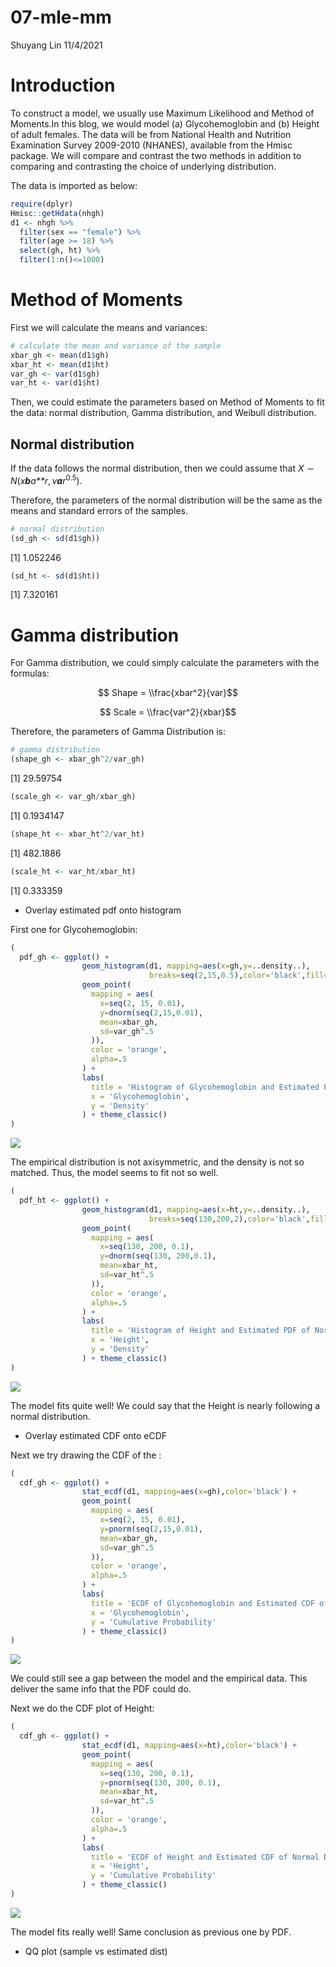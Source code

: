 07-mle-mm
================
Shuyang Lin
11/4/2021

# Introduction

To construct a model, we usually use Maximum Likelihood and Method of
Moments.In this blog, we would model (a) Glycohemoglobin and (b) Height
of adult females. The data will be from National Health and Nutrition
Examination Survey 2009-2010 (NHANES), available from the Hmisc package.
We will compare and contrast the two methods in addition to comparing
and contrasting the choice of underlying distribution.

The data is imported as below:

``` r
require(dplyr)
Hmisc::getHdata(nhgh)
d1 <- nhgh %>% 
  filter(sex == "female") %>% 
  filter(age >= 18) %>% 
  select(gh, ht) %>% 
  filter(1:n()<=1000)
```

# Method of Moments

First we will calculate the means and variances:

``` r
# calculate the mean and variance of the sample
xbar_gh <- mean(d1$gh)
xbar_ht <- mean(d1$ht)
var_gh <- var(d1$gh)
var_ht <- var(d1$ht)
```

Then, we could estimate the parameters based on Method of Moments to fit
the data: normal distribution, Gamma distribution, and Weibull
distribution.

## Normal distribution

If the data follows the normal distribution, then we could assume that
*X* ∼ *N*(*x**b**a**r*, *v**a**r*<sup>0.5</sup>).

Therefore, the parameters of the normal distribution will be the same as
the means and standard errors of the samples.

``` r
# normal distribution
(sd_gh <- sd(d1$gh))
```

\[1\] 1.052246

``` r
(sd_ht <- sd(d1$ht))
```

\[1\] 7.320161

# Gamma distribution

For Gamma distribution, we could simply calculate the parameters with
the formulas:

$$ Shape = \\frac{xbar^2}{var}$$

$$ Scale = \\frac{var^2}{xbar}$$

Therefore, the parameters of Gamma Distribution is:

``` r
# gamma distribution
(shape_gh <- xbar_gh^2/var_gh)
```

\[1\] 29.59754

``` r
(scale_gh <- var_gh/xbar_gh)
```

\[1\] 0.1934147

``` r
(shape_ht <- xbar_ht^2/var_ht)
```

\[1\] 482.1886

``` r
(scale_ht <- var_ht/xbar_ht)
```

\[1\] 0.333359

-   Overlay estimated pdf onto histogram

First one for Glycohemoglobin:

``` r
(
  pdf_gh <- ggplot() +
                geom_histogram(d1, mapping=aes(x=gh,y=..density..),
                               breaks=seq(2,15,0.5),color='black',fill='grey') + 
                geom_point(
                  mapping = aes(
                    x=seq(2, 15, 0.01), 
                    y=dnorm(seq(2,15,0.01),
                    mean=xbar_gh,
                    sd=var_gh^.5
                  )),
                  color = 'orange',
                  alpha=.5
                ) +
                labs(
                  title = 'Histogram of Glycohemoglobin and Estimated PDF of Normal Distribution with Mean=5.7246 and SD=1.0522',
                  x = 'Glycohemoglobin',
                  y = 'Density'
                ) + theme_classic()
)
```

![](writeup_files/figure-gfm/unnamed-chunk-5-1.png)<!-- -->

The empirical distribution is not axisymmetric, and the density is not
so matched. Thus, the model seems to fit not so well.

``` r
(
  pdf_ht <- ggplot() +
                geom_histogram(d1, mapping=aes(x=ht,y=..density..),
                               breaks=seq(130,200,2),color='black',fill='grey') + 
                geom_point(
                  mapping = aes(
                    x=seq(130, 200, 0.1), 
                    y=dnorm(seq(130, 200,0.1),
                    mean=xbar_ht,
                    sd=var_ht^.5
                  )),
                  color = 'orange',
                  alpha=.5
                ) +
                labs(
                  title = 'Histogram of Height and Estimated PDF of Normal Distribution with Mean=5.7246 and SD=1.0522',
                  x = 'Height',
                  y = 'Density'
                ) + theme_classic()
)
```

![](writeup_files/figure-gfm/unnamed-chunk-6-1.png)<!-- -->

The model fits quite well! We could say that the Height is nearly
following a normal distribution.

-   Overlay estimated CDF onto eCDF

Next we try drawing the CDF of the :

``` r
(
  cdf_gh <- ggplot() +
                stat_ecdf(d1, mapping=aes(x=gh),color='black') + 
                geom_point(
                  mapping = aes(
                    x=seq(2, 15, 0.01), 
                    y=pnorm(seq(2,15,0.01),
                    mean=xbar_gh,
                    sd=var_gh^.5
                  )),
                  color = 'orange',
                  alpha=.5
                ) +
                labs(
                  title = 'ECDF of Glycohemoglobin and Estimated CDF of Normal Distribution with Mean=5.7246 and SD=1.0522',
                  x = 'Glycohemoglobin',
                  y = 'Cumulative Probability'
                ) + theme_classic()
)
```

![](writeup_files/figure-gfm/unnamed-chunk-7-1.png)<!-- -->

We could still see a gap between the model and the empirical data. This
deliver the same info that the PDF could do.

Next we do the CDF plot of Height:

``` r
(
  cdf_gh <- ggplot() +
                stat_ecdf(d1, mapping=aes(x=ht),color='black') + 
                geom_point(
                  mapping = aes(
                    x=seq(130, 200, 0.1), 
                    y=pnorm(seq(130, 200, 0.1),
                    mean=xbar_ht,
                    sd=var_ht^.5
                  )),
                  color = 'orange',
                  alpha=.5
                ) +
                labs(
                  title = 'ECDF of Height and Estimated CDF of Normal Distribution with Mean=5.7246 and SD=1.0522',
                  x = 'Height',
                  y = 'Cumulative Probability'
                ) + theme_classic()
)
```

![](writeup_files/figure-gfm/unnamed-chunk-8-1.png)<!-- -->

The model fits really well! Same conclusion as previous one by PDF.

-   QQ plot (sample vs estimated dist)
